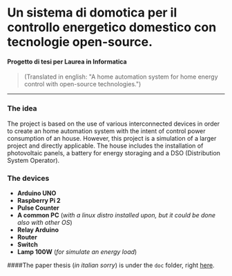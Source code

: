 
Un sistema di domotica per il controllo energetico domestico con tecnologie open-source.
========================================================================================

#### Progetto di tesi per **Laurea in Informatica**

>(Translated in english: "A home automation system for home energy control with open-source technologies.")

-----------

### The idea

The project is based on the use of various interconnected devices in order to create an home automation system
with the intent of control power consumption of an house. However, this project is a simulation of a larger project and directly applicable.
The house includes the installation of photovoltaic panels, a battery for energy storaging and a DSO (Distribution System Operator).

### The devices

- **Arduino UNO**
- **Raspberry Pi 2**
- **Pulse Counter**
- **A common PC** (<em>with a linux distro installed upon, but it could be done also with other OS</em>)
- **Relay Arduino**
- **Router**
- **Switch**
- **Lamp 100W** (<em>for simulate an energy load</em>)

####The paper thesis (<em>in italian sorry</em>) is under the `doc` folder, right [here](https://github.com/cbarGit/HomeAutomatProject/blob/master/doc/tesi.pdf).
